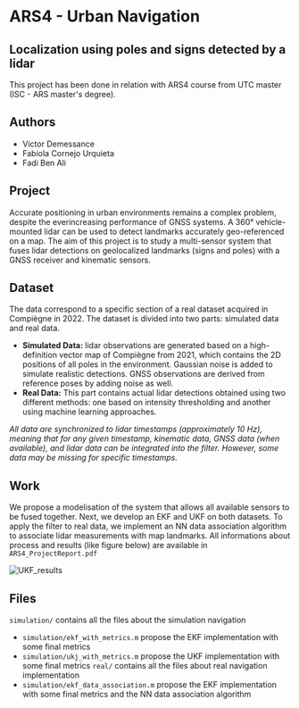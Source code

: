 # ARS4 - Urban Navigation
## Localization using poles and signs detected by a lidar

This project has been done in relation with ARS4 course from UTC master (ISC - ARS master's degree).

## Authors
- Victor Demessance
- Fabiola Cornejo Urquieta
- Fadi Ben Ali
  
## Project

Accurate positioning in urban environments remains a complex problem, despite the everincreasing performance of GNSS systems. A 360° vehicle-mounted lidar can be used to detect landmarks accurately geo-referenced on a map. The aim of this project is to study a multi-sensor system that fuses lidar detections on geolocalized landmarks (signs and poles) with a GNSS receiver and kinematic sensors.

## Dataset 

The data correspond to a specific section of a real dataset acquired in Compiègne in 2022. The dataset is divided into two parts: simulated data and real data.

- **Simulated Data:** lidar observations are generated based on a high-definition vector map of Compiègne from 2021, which contains the 2D positions of all poles in the environment. Gaussian noise is added to simulate realistic detections. GNSS observations are derived from reference poses by adding noise as well.
- **Real Data:** This part contains actual lidar detections obtained using two different methods: one based on intensity thresholding and another using machine learning approaches. 

_All data are synchronized to lidar timestamps (approximately 10 Hz), meaning that for any given timestamp, kinematic data, GNSS data (when available), and lidar data can be integrated into the filter. However, some data may be missing for specific timestamps._

## Work 

We propose a modelisation of the system that allows all available sensors to be fused together. Next, we develop an EKF and UKF on both datasets. To apply the filter to real data, we implement an NN data association algorithm to associate lidar measurements with map landmarks. 
All informations about process and results (like figure below) are available in `ARS4_ProjectReport.pdf`

![UKF_results](https://github.com/user-attachments/assets/dca8d9b3-1fdb-4916-98d9-4869d32ab7d4)

## Files

`simulation/` contains all the files about the simulation navigation 
  - `simulation/ekf_with_metrics.m` propose the EKF implementation with some final metrics
  - `simulation/ukj_with_metrics.m` propose the UKF implementation with some final metrics
`real/` contains all the files about real navigation implementation
  - `simulation/ekf_data_association.m` propose the EKF implementation with some final metrics and the NN data association algorithm
